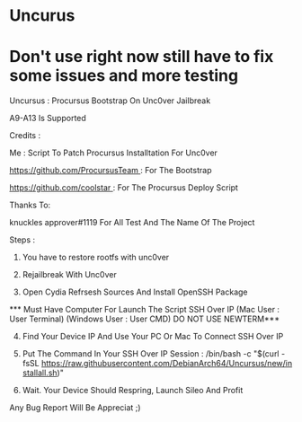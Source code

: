 # Uncurus
# Don't use right now still have to fix some issues and more testing
Uncursus : Procursus Bootstrap On Unc0ver Jailbreak

A9-A13 Is Supported

Credits :

Me : Script To Patch Procursus Installtation For Unc0ver

https://github.com/ProcursusTeam : For The Bootstrap

https://github.com/coolstar : For The Procursus Deploy Script

Thanks To:

knuckles approver#1119 For All Test And The Name Of The Project

Steps :

1) You have to restore rootfs with unc0ver

2) Rejailbreak With Unc0ver

3) Open Cydia Refrsesh Sources And Install OpenSSH Package

*** Must Have Computer For Launch The Script SSH Over IP  (Mac User : User Terminal) (Windows User : User CMD) DO NOT USE NEWTERM***

4)  Find Your Device IP And Use Your PC Or Mac To Connect SSH Over IP

5) Put The Command In Your SSH Over IP Session : /bin/bash -c "$(curl -fsSL https://raw.githubusercontent.com/DebianArch64/Uncursus/new/installall.sh)"

6) Wait. Your Device Should Respring, Launch Sileo And Profit


Any Bug Report Will Be Appreciat ;) 
